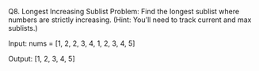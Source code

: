 Q8. Longest Increasing Sublist
Problem:
Find the longest sublist where numbers are strictly increasing.
(Hint: You’ll need to track current and max sublists.)

Input:
nums = [1, 2, 2, 3, 4, 1, 2, 3, 4, 5]

Output:
[1, 2, 3, 4, 5]
